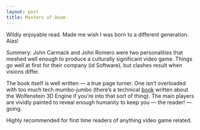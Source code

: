 ```yaml
---
layout: post
title: Masters of Doom
---
```


Wildly enjoyable read. Made me wish I was born to a different generation. Alas! 

Summery: John Carmack and John Romero were two personalities that meshed well enough to produce a culturally significant video game. Things go well at first for their company (id Software), but clashes result when visions differ. 

The book itself is well written — a true page turner. One isn’t overloaded with too much tech mumbo-jumbo (there’s a technical [book](https://www.amazon.com/gp/product/B0768B3PWV/ref=dbs_a_def_rwt_hsch_vapi_taft_p1_i0) written about the Wolfenstein 3D Engine if you’re into that sort of thing). The main players are vividly painted to reveal enough humanity to keep you — the reader! — going.

Highly recommended for first time readers of anything video game related.

